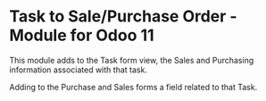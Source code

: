 # Task to Sale/Purchase Order - Module for Odoo 11

This module adds to the Task form view, the Sales and Purchasing information associated with that task. 

Adding to the Purchase and Sales forms a field related to that Task.
